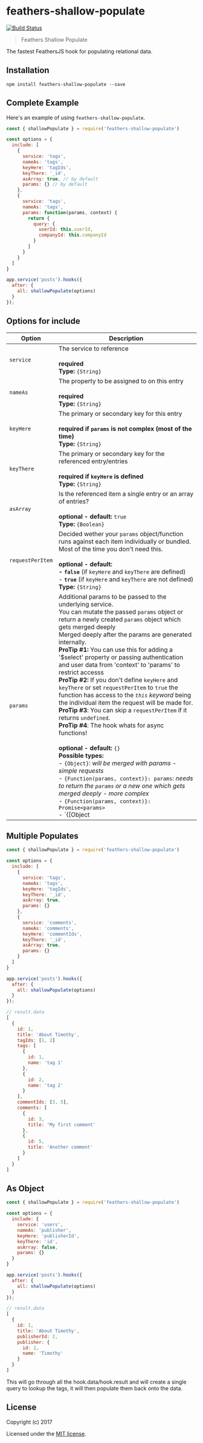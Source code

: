 # feathers-shallow-populate

[![Build Status](https://travis-ci.org/Mattchewone/feathers-shallow-populate.png?branch=master)](https://travis-ci.org/Mattchewone/feathers-shallow-populate)
<!-- [![Dependency Status](https://img.shields.io/david/feathers-plus/feathers-mocha-utils.svg?style=flat-square)](https://david-dm.org/feathers-plus/feathers-mocha-utils)
[![Download Status](https://img.shields.io/npm/dm/feathers-mocha-utils.svg?style=flat-square)](https://www.npmjs.com/package/feathers-mocha-utils) -->

> Feathers Shallow Populate

The fastest FeathersJS hook for populating relational data.

## Installation

```
npm install feathers-shallow-populate --save
```

## Complete Example

Here's an example of using `feathers-shallow-populate`.

```js
const { shallowPopulate } = require('feathers-shallow-populate')

const options = {
  include: [
    {
      service: 'tags',
      nameAs: 'tags',
      keyHere: 'tagIds',
      keyThere: '_id',
      asArray: true, // by default
      params: {} // by default
    },
    {
      service: 'tags',
      nameAs: 'tags',
      params: function(params, context) {
        return { 
          query: { 
            userId: this.userId,
            companyId: this.companyId
          } 
        }
      }
    }
  ]
}

app.service('posts').hooks({
  after: {
    all: shallowPopulate(options)
  }
});
```

## Options for include

| **Option** | **Description** |
|------------|-----------------|
| `service`  | The service to reference<br><br>**required**<br>**Type:** `{String}` |
| `nameAs`   | The property to be assigned to on this entry<br><br>**required**<br>**Type:** `{String}` |
| `keyHere`  | The primary or secondary key for this entry<br><br>**required if `params` is not complex (most of the time)**<br>**Type:** `{String}` |
| `keyThere` | The primary or secondary key for the referenced entry/entries<br><br>**required if `keyHere` is defined**<br>**Type:** `{String}` |
| `asArray`  | Is the referenced item a single entry or an array of entries?<br><br>**optional - default:** `true`<br>**Type:** `{Boolean}`
| `requestPerItem` | Decided wether your `params` object/function runs against each item individually or bundled. Most of the time you don't need this.<br><br>**optional - default:<br>- `false`** (if `keyHere` and `keyThere` are defined)<br>- **`true`** (if `keyHere` and `keyThere` are not defined)<br>**Type:** `{String}`
| `params`   | Additional params to be passed to the underlying service.<br>You can mutate the passed `params` object or return a newly created `params` object which gets merged deeply <br>Merged deeply after the params are generated internally.<br><quote>**ProTip #1:** You can use this for adding a '$select' property or passing authentication and user data from 'context' to 'params' to restrict accesss</quote><br><quote>**ProTip #2:** If you don't define `keyHere` and `keyThere` or set `requestPerItem` to `true` the function has access to the _`this` keyword_ being the individual item the request will be made for.</quote><br><quote>**ProTip #3**: You can skip a `requestPerItem` if it returns `undefined`.</quote><br><quote>**ProTip #4**: The hook whats for async functions!</quote><br><br>**optional - default:** `{}`<br>**Possible types:**<br>- `{Object}`: _will be merged with params - simple requests_<br>- `{Function(params, context)}: params`: _needs to return the `params` or a new one which gets merged deeply - more complex_<br>- `{Function(params, context)}: Promise<params>`<br>- `{[Object|Function]}` |

## Multiple Populates
```js
const { shallowPopulate } = require('feathers-shallow-populate')

const options = {
  include: [
    {
      service: 'tags',
      nameAs: 'tags',
      keyHere: 'tagIds',
      keyThere: '_id',
      asArray: true,
      params: {}
    },
    {
      service: 'comments',
      nameAs: 'comments',
      keyHere: 'commentIds',
      keyThere: '_id',
      asArray: true,
      params: {}
    }
  ]
}

app.service('posts').hooks({
  after: {
    all: shallowPopulate(options)
  }
});

// result.data
[
  {
    id: 1,
    title: 'About Timothy',
    tagIds: [1, 2]
    tags: [
      {
        id: 1,
        name: 'tag 1'
      },
      {
        id: 2,
        name: 'tag 2'
      }
    ],
    commentIds: [3, 5],
    comments: [
      {
        id: 3,
        title: 'My first comment'
      },
      {
        id: 5,
        title: 'Another comment'
      }
    ]
  }
]
```

## As Object
```js
const { shallowPopulate } = require('feathers-shallow-populate')

const options = {
  include: {
    service: 'users',
    nameAs: 'publisher',
    keyHere: 'publisherId',
    keyThere: 'id',
    asArray: false,
    params: {}
  }
}

app.service('posts').hooks({
  after: {
    all: shallowPopulate(options)
  }
});

// result.data
[
  {
    id: 1,
    title: 'About Timothy',
    publisherId: 2,
    publisher: {
      id: 2,
      name: 'Timothy'
    }
  }
]
```

This will go through all the hook.data/hook.result and will create a single query to lookup the tags, it will then populate them back onto the data.

## License

Copyright (c) 2017

Licensed under the [MIT license](LICENSE).
